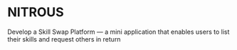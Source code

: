 # NITROUS
Develop a Skill Swap Platform — a mini application that enables users to list their skills and request others in return
